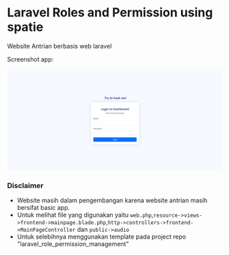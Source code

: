 # Laravel Roles and Permission using spatie

Website Antrian berbasis web laravel

Screenshot app:

![alt text](https://github.com/RivaldiIdris777/laravel_role_permission_management/blob/main/public/upload/sc_app/login.png?raw=true)



### Disclaimer

- Website masih dalam pengembangan karena website antrian masih bersifat basic app.
- Untuk melihat file yang digunakan yaitu `web.php`,`resource->views->frontend->mainpage.blade.php`,`http->controllers->frontend->MainPageController` dan `public->audio`
- Untuk selebihnya menggunakan template pada project repo "laravel_role_permission_management"
